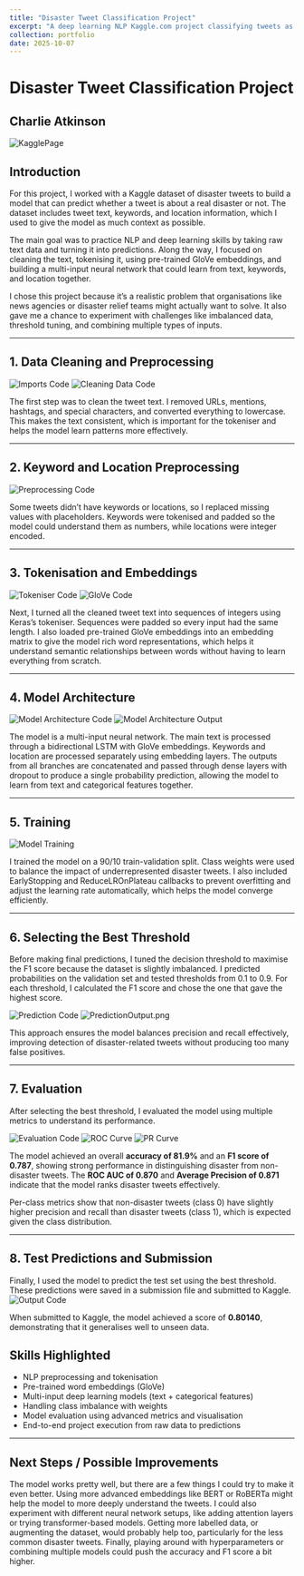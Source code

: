 ```yaml
---
title: "Disaster Tweet Classification Project"
excerpt: "A deep learning NLP Kaggle.com project classifying tweets as real disasters or not. <br/><img src='https://raw.githubusercontent.com/CharlieAtkinson/CharlieAtkinson.github.io/master/images/Portfolio3Images/KagglePage.png' width='500'/>"
collection: portfolio
date: 2025-10-07
---
```


# Disaster Tweet Classification Project

## Charlie Atkinson

![KagglePage](https://raw.githubusercontent.com/CharlieAtkinson/CharlieAtkinson.github.io/master/images/Portfolio3Images/KagglePage.png)

## Introduction

For this project, I worked with a Kaggle dataset of disaster tweets to build a model that can predict whether a tweet is about a real disaster or not. The dataset includes tweet text, keywords, and location information, which I used to give the model as much context as possible.

The main goal was to practice NLP and deep learning skills by taking raw text data and turning it into predictions. Along the way, I focused on cleaning the text, tokenising it, using pre-trained GloVe embeddings, and building a multi-input neural network that could learn from text, keywords, and location together.

I chose this project because it’s a realistic problem that organisations like news agencies or disaster relief teams might actually want to solve. It also gave me a chance to experiment with challenges like imbalanced data, threshold tuning, and combining multiple types of inputs.

---

## 1. Data Cleaning and Preprocessing

![Imports Code](https://raw.githubusercontent.com/CharlieAtkinson/CharlieAtkinson.github.io/master/images/Portfolio3Images/ImportsCode.png)
![Cleaning Data Code](https://raw.githubusercontent.com/CharlieAtkinson/CharlieAtkinson.github.io/master/images/Portfolio3Images/CleaningDataCode.png)

The first step was to clean the tweet text. I removed URLs, mentions, hashtags, and special characters, and converted everything to lowercase. This makes the text consistent, which is important for the tokeniser and helps the model learn patterns more effectively.

---

## 2. Keyword and Location Preprocessing

![Preprocessing Code](https://raw.githubusercontent.com/CharlieAtkinson/CharlieAtkinson.github.io/master/images/Portfolio3Images/PreprocessingCode.png)

Some tweets didn’t have keywords or locations, so I replaced missing values with placeholders. Keywords were tokenised and padded so the model could understand them as numbers, while locations were integer encoded.

---

## 3. Tokenisation and Embeddings

![Tokeniser Code](https://raw.githubusercontent.com/CharlieAtkinson/CharlieAtkinson.github.io/master/images/Portfolio3Images/TokeniserCode.png)
![GloVe Code](https://raw.githubusercontent.com/CharlieAtkinson/CharlieAtkinson.github.io/master/images/Portfolio3Images/GloVeCode.png)

Next, I turned all the cleaned tweet text into sequences of integers using Keras’s tokeniser. Sequences were padded so every input had the same length. I also loaded pre-trained GloVe embeddings into an embedding matrix to give the model rich word representations, which helps it understand semantic relationships between words without having to learn everything from scratch.

---

## 4. Model Architecture

![Model Architecture Code](https://raw.githubusercontent.com/CharlieAtkinson/CharlieAtkinson.github.io/master/images/Portfolio3Images/ModelArchitectureCode.png)
![Model Architecture Output](https://raw.githubusercontent.com/CharlieAtkinson/CharlieAtkinson.github.io/master/images/Portfolio3Images/ModelArchitectureOutput.png)

The model is a multi-input neural network. The main text is processed through a bidirectional LSTM with GloVe embeddings. Keywords and location are processed separately using embedding layers. The outputs from all branches are concatenated and passed through dense layers with dropout to produce a single probability prediction, allowing the model to learn from text and categorical features together.

---

## 5. Training

![Model Training](https://raw.githubusercontent.com/CharlieAtkinson/CharlieAtkinson.github.io/master/images/Portfolio3Images/ModelTraining.png)

I trained the model on a 90/10 train-validation split. Class weights were used to balance the impact of underrepresented disaster tweets. I also included EarlyStopping and ReduceLROnPlateau callbacks to prevent overfitting and adjust the learning rate automatically, which helps the model converge efficiently.

---

## 6. Selecting the Best Threshold

Before making final predictions, I tuned the decision threshold to maximise the F1 score because the dataset is slightly imbalanced. I predicted probabilities on the validation set and tested thresholds from 0.1 to 0.9. For each threshold, I calculated the F1 score and chose the one that gave the highest score.  

![Prediction Code](https://raw.githubusercontent.com/CharlieAtkinson/CharlieAtkinson.github.io/master/images/Portfolio3Images/PredictionCode.png)
![PredictionOutput.png](https://raw.githubusercontent.com/CharlieAtkinson/CharlieAtkinson.github.io/master/images/Portfolio3Images/PredictionOutput.png)

This approach ensures the model balances precision and recall effectively, improving detection of disaster-related tweets without producing too many false positives.

---

## 7. Evaluation

After selecting the best threshold, I evaluated the model using multiple metrics to understand its performance.  

![Evaluation Code](https://raw.githubusercontent.com/CharlieAtkinson/CharlieAtkinson.github.io/master/images/Portfolio3Images/EvaluationCode.png)
![ROC Curve](https://raw.githubusercontent.com/CharlieAtkinson/CharlieAtkinson.github.io/master/images/Portfolio3Images/RocCurve.png)
![PR Curve](https://raw.githubusercontent.com/CharlieAtkinson/CharlieAtkinson.github.io/master/images/Portfolio3Images/PrCurve.png)

The model achieved an overall **accuracy of 81.9%** and an **F1 score of 0.787**, showing strong performance in distinguishing disaster from non-disaster tweets. The **ROC AUC of 0.870** and **Average Precision of 0.871** indicate that the model ranks disaster tweets effectively.  

Per-class metrics show that non-disaster tweets (class 0) have slightly higher precision and recall than disaster tweets (class 1), which is expected given the class distribution.

---

## 8. Test Predictions and Submission

Finally, I used the model to predict the test set using the best threshold. These predictions were saved in a submission file and submitted to Kaggle.
![Output Code](https://raw.githubusercontent.com/CharlieAtkinson/CharlieAtkinson.github.io/master/images/Portfolio3Images/OutputCode.png)

When submitted to Kaggle, the model achieved a score of **0.80140**, demonstrating that it generalises well to unseen data.


## Skills Highlighted
- NLP preprocessing and tokenisation
- Pre-trained word embeddings (GloVe)
- Multi-input deep learning models (text + categorical features)
- Handling class imbalance with weights
- Model evaluation using advanced metrics and visualisation
- End-to-end project execution from raw data to predictions

---

## Next Steps / Possible Improvements

The model works pretty well, but there are a few things I could try to make it even better. Using more advanced embeddings like BERT or RoBERTa might help the model to more deeply understand the tweets. I could also experiment with different neural network setups, like adding attention layers or trying transformer-based models. Getting more labelled data, or augmenting the dataset, would probably help too, particularly for the less common disaster tweets. Finally, playing around with hyperparameters or combining multiple models could push the accuracy and F1 score a bit higher.
